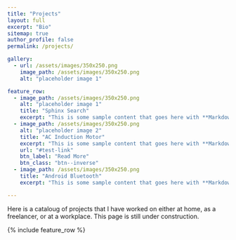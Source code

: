 ```yaml
---
title: "Projects"
layout: full
excerpt: "Bio"
sitemap: true
author_profile: false
permalink: /projects/

gallery:
  - url: /assets/images/350x250.png
    image_path: /assets/images/350x250.png
    alt: "placeholder image 1"

feature_row:
  - image_path: /assets/images/350x250.png
    alt: "placeholder image 1"
    title: "Sphinx Search"
    excerpt: "This is some sample content that goes here with **Markdown** formatting."
  - image_path: /assets/images/350x250.png
    alt: "placeholder image 2"
    title: "AC Induction Motor"
    excerpt: "This is some sample content that goes here with **Markdown** formatting."
    url: "#test-link"
    btn_label: "Read More"
    btn_class: "btn--inverse"
  - image_path: /assets/images/350x250.png
    title: "Android Bluetooth"
    excerpt: "This is some sample content that goes here with **Markdown** formatting."

---
```


Here is a cataloug of projects that I have worked on either at home, as a freelancer, or at a workplace. This page is still under construction. 


{% include feature_row %}


